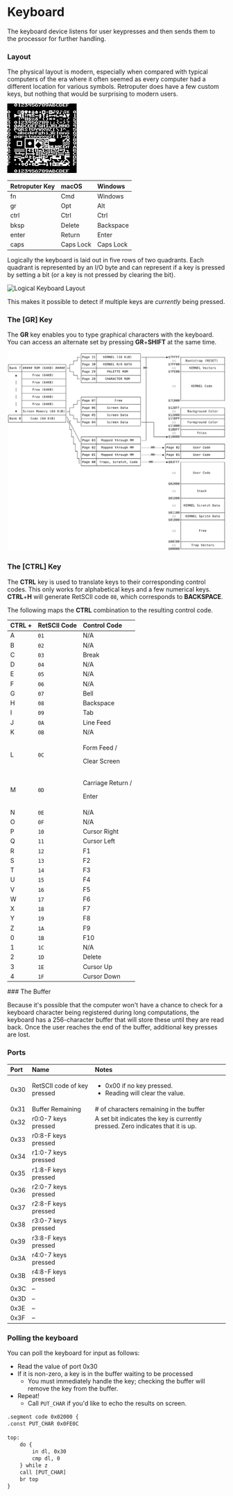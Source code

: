 # Keyboard

The keyboard device listens for user keypresses and then sends them to the processor for further handling.

### Layout

The physical layout is modern, especially when compared with typical computers of the era where it often seemed as every computer had a different location for various symbols. Retroputer does have a few custom keys, but nothing that would be surprising to modern users.

![Physical key placement](../../.gitbook/assets/image%20%285%29.png)

| Retroputer Key | macOS | Windows |
| :--- | :--- | :--- |
| fn | Cmd | Windows |
| gr | Opt | Alt |
| ctrl | Ctrl | Ctrl |
| bksp | Delete | Backspace |
| enter | Return | Enter |
| caps | Caps Lock | Caps Lock |

Logically the keyboard is laid out in five rows of two quadrants. Each quadrant is represented by an I/O byte and can represent if a key is pressed by setting a bit \(or a key is not pressed by clearing the bit\).

![Logical Keyboard Layout](../../.gitbook/assets/image%20%2816%29.png)

This makes it possible to detect if multiple keys are _currently_ being pressed.

### The \[GR\] Key

The **GR** key enables you to type graphical characters with the keyboard. You can access an alternate set by pressing **GR**+**SHIFT** at the same time.

![Characters obtained with and without SHIFT and GR](../../.gitbook/assets/image%20%289%29.png)

### The \[CTRL\] Key

The **CTRL** key is used to translate keys to their corresponding control codes. This only works for alphabetical keys and a few numerical keys. **CTRL**+**H** will generate RetSCII code `08`, which corresponds to **BACKSPACE**.

The following maps the **CTRL** combination to the resulting control code.

<table>
  <thead>
    <tr>
      <th style="text-align:left">CTRL +</th>
      <th style="text-align:left">RetSCII Code</th>
      <th style="text-align:left">Control Code</th>
    </tr>
  </thead>
  <tbody>
    <tr>
      <td style="text-align:left">A</td>
      <td style="text-align:left"><code>01</code>
      </td>
      <td style="text-align:left">N/A</td>
    </tr>
    <tr>
      <td style="text-align:left">B</td>
      <td style="text-align:left"><code>02</code>
      </td>
      <td style="text-align:left">N/A</td>
    </tr>
    <tr>
      <td style="text-align:left">C</td>
      <td style="text-align:left"><code>03</code>
      </td>
      <td style="text-align:left">Break</td>
    </tr>
    <tr>
      <td style="text-align:left">D</td>
      <td style="text-align:left"><code>04</code>
      </td>
      <td style="text-align:left">N/A</td>
    </tr>
    <tr>
      <td style="text-align:left">E</td>
      <td style="text-align:left"><code>05</code>
      </td>
      <td style="text-align:left">N/A</td>
    </tr>
    <tr>
      <td style="text-align:left">F</td>
      <td style="text-align:left"><code>06</code>
      </td>
      <td style="text-align:left">N/A</td>
    </tr>
    <tr>
      <td style="text-align:left">G</td>
      <td style="text-align:left"><code>07</code>
      </td>
      <td style="text-align:left">Bell</td>
    </tr>
    <tr>
      <td style="text-align:left">H</td>
      <td style="text-align:left"><code>08</code>
      </td>
      <td style="text-align:left">Backspace</td>
    </tr>
    <tr>
      <td style="text-align:left">I</td>
      <td style="text-align:left"><code>09</code>
      </td>
      <td style="text-align:left">Tab</td>
    </tr>
    <tr>
      <td style="text-align:left">J</td>
      <td style="text-align:left"><code>0A</code>
      </td>
      <td style="text-align:left">Line Feed</td>
    </tr>
    <tr>
      <td style="text-align:left">K</td>
      <td style="text-align:left"><code>0B</code>
      </td>
      <td style="text-align:left">N/A</td>
    </tr>
    <tr>
      <td style="text-align:left">L</td>
      <td style="text-align:left"><code>0C</code>
      </td>
      <td style="text-align:left">
        <p>Form Feed /</p>
        <p>Clear Screen</p>
      </td>
    </tr>
    <tr>
      <td style="text-align:left">M</td>
      <td style="text-align:left"><code>0D</code>
      </td>
      <td style="text-align:left">
        <p>Carriage Return /</p>
        <p>Enter</p>
      </td>
    </tr>
    <tr>
      <td style="text-align:left">N</td>
      <td style="text-align:left"><code>0E</code>
      </td>
      <td style="text-align:left">N/A</td>
    </tr>
    <tr>
      <td style="text-align:left">O</td>
      <td style="text-align:left"><code>0F</code>
      </td>
      <td style="text-align:left">N/A</td>
    </tr>
    <tr>
      <td style="text-align:left">P</td>
      <td style="text-align:left"><code>10</code>
      </td>
      <td style="text-align:left">Cursor Right</td>
    </tr>
    <tr>
      <td style="text-align:left">Q</td>
      <td style="text-align:left"><code>11</code>
      </td>
      <td style="text-align:left">Cursor Left</td>
    </tr>
    <tr>
      <td style="text-align:left">R</td>
      <td style="text-align:left"><code>12</code>
      </td>
      <td style="text-align:left">F1</td>
    </tr>
    <tr>
      <td style="text-align:left">S</td>
      <td style="text-align:left"><code>13</code>
      </td>
      <td style="text-align:left">F2</td>
    </tr>
    <tr>
      <td style="text-align:left">T</td>
      <td style="text-align:left"><code>14</code>
      </td>
      <td style="text-align:left">F3</td>
    </tr>
    <tr>
      <td style="text-align:left">U</td>
      <td style="text-align:left"><code>15</code>
      </td>
      <td style="text-align:left">F4</td>
    </tr>
    <tr>
      <td style="text-align:left">V</td>
      <td style="text-align:left"><code>16</code>
      </td>
      <td style="text-align:left">F5</td>
    </tr>
    <tr>
      <td style="text-align:left">W</td>
      <td style="text-align:left"><code>17</code>
      </td>
      <td style="text-align:left">F6</td>
    </tr>
    <tr>
      <td style="text-align:left">X</td>
      <td style="text-align:left"><code>18</code>
      </td>
      <td style="text-align:left">F7</td>
    </tr>
    <tr>
      <td style="text-align:left">Y</td>
      <td style="text-align:left"><code>19</code>
      </td>
      <td style="text-align:left">F8</td>
    </tr>
    <tr>
      <td style="text-align:left">Z</td>
      <td style="text-align:left"><code>1A</code>
      </td>
      <td style="text-align:left">F9</td>
    </tr>
    <tr>
      <td style="text-align:left">0</td>
      <td style="text-align:left"><code>1B</code>
      </td>
      <td style="text-align:left">F10</td>
    </tr>
    <tr>
      <td style="text-align:left">1</td>
      <td style="text-align:left"><code>1C</code>
      </td>
      <td style="text-align:left">N/A</td>
    </tr>
    <tr>
      <td style="text-align:left">2</td>
      <td style="text-align:left"><code>1D</code>
      </td>
      <td style="text-align:left">Delete</td>
    </tr>
    <tr>
      <td style="text-align:left">3</td>
      <td style="text-align:left"><code>1E</code>
      </td>
      <td style="text-align:left">Cursor Up</td>
    </tr>
    <tr>
      <td style="text-align:left">4</td>
      <td style="text-align:left"><code>1F</code>
      </td>
      <td style="text-align:left">Cursor Down</td>
    </tr>
  </tbody>
</table>### The Buffer

Because it's possible that the computer won't have a chance to check for a keyboard character being registered during long computations, the keyboard has a 256-character buffer that will store these until they are read back. Once the user reaches the end of the buffer, additional key presses are lost.

### Ports

<table>
  <thead>
    <tr>
      <th style="text-align:left">Port</th>
      <th style="text-align:left">Name</th>
      <th style="text-align:left">Notes</th>
    </tr>
  </thead>
  <tbody>
    <tr>
      <td style="text-align:left">0x30</td>
      <td style="text-align:left">RetSCII code of key pressed</td>
      <td style="text-align:left">
        <ul>
          <li>0x00 if no key pressed.</li>
          <li>Reading will clear the value.</li>
        </ul>
      </td>
    </tr>
    <tr>
      <td style="text-align:left">0x31</td>
      <td style="text-align:left">Buffer Remaining</td>
      <td style="text-align:left"># of characters remaining in the buffer</td>
    </tr>
    <tr>
      <td style="text-align:left">0x32</td>
      <td style="text-align:left">r0:0-7 keys pressed</td>
      <td style="text-align:left">A set bit indicates the key is currently pressed. Zero indicates that
        it is up.</td>
    </tr>
    <tr>
      <td style="text-align:left">0x33</td>
      <td style="text-align:left">r0:8-F keys pressed</td>
      <td style="text-align:left"></td>
    </tr>
    <tr>
      <td style="text-align:left">0x34</td>
      <td style="text-align:left">r1:0-7 keys pressed</td>
      <td style="text-align:left"></td>
    </tr>
    <tr>
      <td style="text-align:left">0x35</td>
      <td style="text-align:left">r1:8-F keys pressed</td>
      <td style="text-align:left"></td>
    </tr>
    <tr>
      <td style="text-align:left">0x36</td>
      <td style="text-align:left">r2:0-7 keys pressed</td>
      <td style="text-align:left"></td>
    </tr>
    <tr>
      <td style="text-align:left">0x37</td>
      <td style="text-align:left">r2:8-F keys pressed</td>
      <td style="text-align:left"></td>
    </tr>
    <tr>
      <td style="text-align:left">0x38</td>
      <td style="text-align:left">r3:0-7 keys pressed</td>
      <td style="text-align:left"></td>
    </tr>
    <tr>
      <td style="text-align:left">0x39</td>
      <td style="text-align:left">r3:8-F keys pressed</td>
      <td style="text-align:left"></td>
    </tr>
    <tr>
      <td style="text-align:left">0x3A</td>
      <td style="text-align:left">r4:0-7 keys pressed</td>
      <td style="text-align:left"></td>
    </tr>
    <tr>
      <td style="text-align:left">0x3B</td>
      <td style="text-align:left">r4:8-F keys pressed</td>
      <td style="text-align:left"></td>
    </tr>
    <tr>
      <td style="text-align:left">0x3C</td>
      <td style="text-align:left">&#x2013;</td>
      <td style="text-align:left"></td>
    </tr>
    <tr>
      <td style="text-align:left">0x3D</td>
      <td style="text-align:left">&#x2013;</td>
      <td style="text-align:left"></td>
    </tr>
    <tr>
      <td style="text-align:left">0x3E</td>
      <td style="text-align:left">&#x2013;</td>
      <td style="text-align:left"></td>
    </tr>
    <tr>
      <td style="text-align:left">0x3F</td>
      <td style="text-align:left">&#x2013;</td>
      <td style="text-align:left"></td>
    </tr>
  </tbody>
</table>

### Polling the keyboard

You can poll the keyboard for input as follows:

* Read the value of port 0x30
* If it is non-zero, a key is in the buffer waiting to be processed
  * You must immediately handle the key; checking the buffer will remove the key from the buffer.
* Repeat!
  * Call `PUT_CHAR` if you'd like to echo the results on screen.

```text
.segment code 0x02000 {
.const PUT_CHAR 0x0FE0C

top:
    do {
        in dl, 0x30
        cmp dl, 0
    } while z
    call [PUT_CHAR]
    br top
}
```

